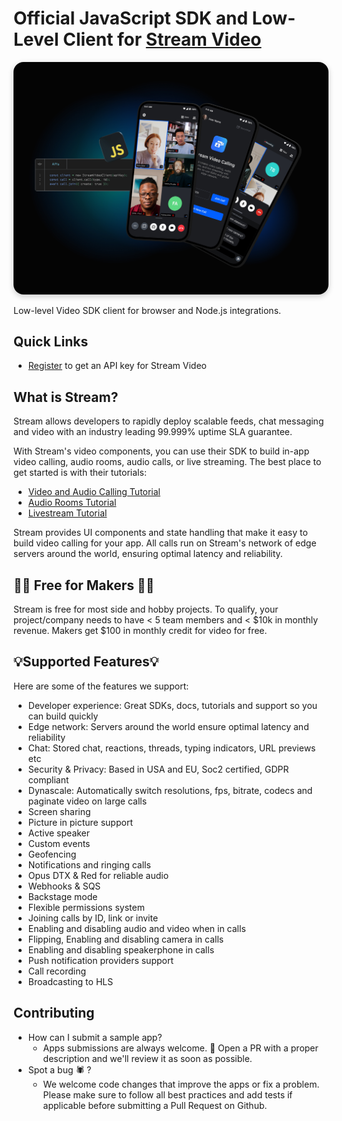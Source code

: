 # Official JavaScript SDK and Low-Level Client for [Stream Video](https://getstream.io/video/docs/)

<img src="../../.readme-assets/Github-Graphic-JS.jpg" alt="Stream Video for JavaScript Header image" style="box-shadow: 0 3px 10px rgb(0 0 0 / 0.2); border-radius: 1rem" />

Low-level Video SDK client for browser and Node.js integrations.

## **Quick Links**

- [Register](https://getstream.io/chat/trial/) to get an API key for Stream Video

## What is Stream?

Stream allows developers to rapidly deploy scalable feeds, chat messaging and video with an industry leading 99.999% uptime SLA guarantee.

With Stream's video components, you can use their SDK to build in-app video calling, audio rooms, audio calls, or live streaming. The best place to get started is with their tutorials:

- [Video and Audio Calling Tutorial](https://getstream.io/video/sdk/javascript/tutorial/video-calling/)
- [Audio Rooms Tutorial](https://getstream.io/video/sdk/javascript/tutorial/audio-room/)
- [Livestream Tutorial](https://getstream.io/video/sdk/javascript/tutorial/livestreaming/)

Stream provides UI components and state handling that make it easy to build video calling for your app. All calls run on Stream's network of edge servers around the world, ensuring optimal latency and reliability.

## 👩‍💻 Free for Makers 👨‍💻

Stream is free for most side and hobby projects. To qualify, your project/company needs to have < 5 team members and < $10k in monthly revenue. Makers get $100 in monthly credit for video for free.

## 💡Supported Features💡

Here are some of the features we support:

- Developer experience: Great SDKs, docs, tutorials and support so you can build quickly
- Edge network: Servers around the world ensure optimal latency and reliability
- Chat: Stored chat, reactions, threads, typing indicators, URL previews etc
- Security & Privacy: Based in USA and EU, Soc2 certified, GDPR compliant
- Dynascale: Automatically switch resolutions, fps, bitrate, codecs and paginate video on large calls
- Screen sharing
- Picture in picture support
- Active speaker
- Custom events
- Geofencing
- Notifications and ringing calls
- Opus DTX & Red for reliable audio
- Webhooks & SQS
- Backstage mode
- Flexible permissions system
- Joining calls by ID, link or invite
- Enabling and disabling audio and video when in calls
- Flipping, Enabling and disabling camera in calls
- Enabling and disabling speakerphone in calls
- Push notification providers support
- Call recording
- Broadcasting to HLS

## Contributing

- How can I submit a sample app?
  - Apps submissions are always welcome. 🥳 Open a PR with a proper description and we'll review it as soon as possible.
- Spot a bug 🕷 ?
  - We welcome code changes that improve the apps or fix a problem. Please make sure to follow all best practices and add tests if applicable before submitting a Pull Request on Github.

